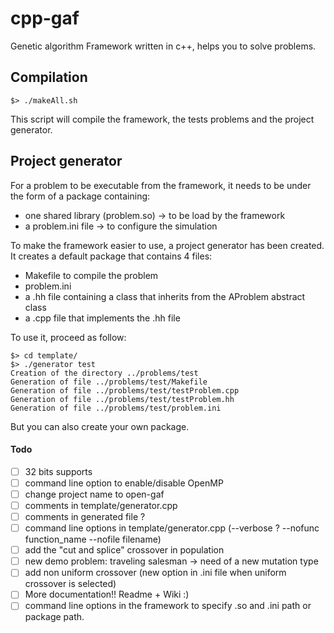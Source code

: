 # cpp-gaf

Genetic algorithm Framework written in c++, helps you to solve problems.

## Compilation

```shell
$> ./makeAll.sh  
```
This script will compile the framework, the tests problems and the project generator.  

## Project generator

For a problem to be executable from the framework, it needs to be under the form of a package containing:  
- one shared library (problem.so) -> to be load by the framework  
- a problem.ini file -> to configure the simulation  
 
To make the framework easier to use, a project generator has been created. It creates a default package that contains 4 files:  
-  Makefile to compile the problem  
-  problem.ini  
-  a .hh file containing a class that inherits from the AProblem abstract class  
-  a .cpp file that implements the .hh file

To use it, proceed as follow:  

```shell
$> cd template/  
$> ./generator test
Creation of the directory ../problems/test
Generation of file ../problems/test/Makefile
Generation of file ../problems/test/testProblem.cpp
Generation of file ../problems/test/testProblem.hh
Generation of file ../problems/test/problem.ini
```

But you can also create your own package.

#### Todo  

- [ ] 32 bits supports
- [ ] command line option to enable/disable OpenMP
- [ ] change project name to open-gaf
- [ ] comments in template/generator.cpp
- [ ] comments in generated file ?
- [ ] command line options in template/generator.cpp (--verbose ? --nofunc function_name --nofile filename)
- [ ] add the "cut and splice" crossover in population
- [ ] new demo problem: traveling salesman -> need of a new mutation type
- [ ] add non uniform crossover (new option in .ini file when uniform crossover is selected)
- [ ] More documentation!! Readme + Wiki :)
- [ ] command line options in the framework to specify .so and .ini path or package path.
